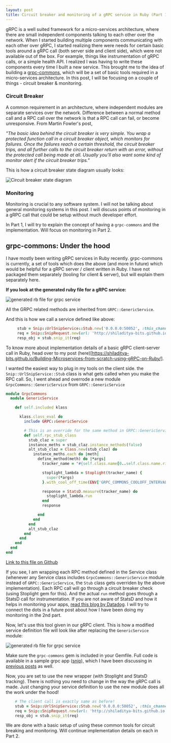 ```yaml
---
layout: post
title: Circuit breaker and monitoring of a gRPC service in Ruby (Part 1)
---
```


gRPC is a well suited framework for a micro-services architecture, where there are small independent components talking to each other over the network. When I started building multiple components communicating with each other over gRPC, I started realizing there were needs for certain basic tools around a gRPC call (both server side and client side), which were not available out of the box. For example, things like instrumentation of gRPC calls, or a simple health API. I realized I was having to write these components every time I built a new service. This brought me to the idea of building a [grpc-commons](https://github.com/shiladitya-bits/grpc-commons), which will be a set of basic tools required in a micro-services architecture. In this post, I will be focusing on a couple of things - circuit breaker & monitoring.

### Circuit Breaker

A common requirement in an architecture, where independent modules are separate services over the network. Difference between a normal method call and a RPC call over the network is that a RPC call can fail, or become unresponsive. From Martin Fowler's post, 

*"The basic idea behind the circuit breaker is very simple. You wrap a protected function call in a circuit breaker object, which monitors for failures. Once the failures reach a certain threshold, the circuit breaker trips, and all further calls to the circuit breaker return with an error, without the protected call being made at all. Usually you'll also want some kind of monitor alert if the circuit breaker trips."*

This is how a circuit breaker state diagram usually looks:

![Circuit breaker state diagram](https://martinfowler.com/bliki/images/circuitBreaker/state.png)

### Monitoring

Monitoring is crucial to any software system. I will not be talking about general monitoring systems in this post. I will discuss points of monitoring in a gRPC call that could be setup without much developer effort.

In Part 1, I will try to explain the concept of having a `grpc-commons` and the implementation. Will focus on monitoring in Part 2.

## grpc-commons: Under the hood 

I have mostly been writing gRPC services in Ruby recently. grpc-commons is currently, a set of tools which does the above (and more in future) which would be helpful for a gRPC server / client written in Ruby. I have not packaged them separately (tooling for client & server), but will explain them separately here.
 
**If you look at the generated ruby file for a gRPC service:**
   
![generated rb file for grpc service](https://raw.githubusercontent.com/shiladitya-bits/shiladitya-bits.github.io/master/images/grpc-service-1.png)
   
All the GRPC related methods are inherited from `GRPC::GenericService`.
    
And this is how we call a service defined like above:
   
```ruby
     stub = Snip::UrlSnipService::Stub.new('0.0.0.0:50052', :this_channel_is_insecure)
     req = Snip::SnipRequest.new(url: 'http://shiladitya-bits.github.io')
     resp_obj = stub.snip_it(req)
   ```
   
To know more about implementation details of a basic gRPC client-server call in Ruby, head over to my post (here)[https://shiladitya-bits.github.io/Building-Microservices-from-scratch-using-gRPC-on-Ruby/].
 
I wanted the easiest way to plug in my tools on the client side. the `Snip::UrlSnipService::Stub` class is what gets called when you make the RPC call. So, I went ahead and overrode a new module `GrpcCommons::GenericService` from `GRPC::GenericService`

```ruby
module GrpcCommons
  module GenericService

    def self.included klass

      klass.class_eval do
        include GRPC::GenericService

        # This is an override for the same method in GRPC::GenericService
        def self.rpc_stub_class
          stub_claz = super
          instance_meths = stub_claz.instance_methods(false)
          alt_stub_claz = Class.new(stub_claz) do
            instance_meths.each do |meth|
              define_method(meth) do |*args|
                tracker_name = "#{self.class.name[0..self.class.name.rindex("::")]}:#{meth}"

                stoplight_lambda = Stoplight(tracker_name) {
                  super(*args)
                }.with_cool_off_time(ENV['GRPC_COMMONS_COOLOFF_INTERVAL'].to_i)

                response = StatsD.measure(tracker_name) do
                  stoplight_lambda.run
                end
                response

              end
            end
          end
          alt_stub_claz
        end
      end
    end
  end
end
```

[Link to this file on Github](https://github.com/shiladitya-bits/grpc-commons/blob/master/lib/grpc-commons/generic_service.rb)


If you see, I am wrapping each RPC method defined in the Service class (whenever any Service class includes `GrpcCommons::GenericService` module instead of `GRPC::GenericService`, the `Stub` class gets overriden by the above implementation). Each RPC call will go through a circuit breaker check (using Stoplight gem for this). And the actual `run` method goes through a StatsD call for instrumentation. If you are not aware of StatsD and how it helps in monitoring your apps, [read this blog by Datadog](https://www.datadoghq.com/blog/statsd/). I will try to connect the dots in a future post about how I have been doing my monitoring in the 2nd part. 

Now, let's use this tool given in our gRPC client. This is how a modified service definition file will look like after replacing the `GenericService` module:

![generated rb file for grpc service](https://raw.githubusercontent.com/shiladitya-bits/shiladitya-bits.github.io/master/images/grpc-service-2.png)

Make sure the `grpc-commons` gem is included in your Gemfile. Full code is available in a sample grpc app ([snip](https://github.com/shiladitya-bits/snip-service)), which I have been discussing in [previous posts](https://shiladitya-bits.github.io/Building-Microservices-from-scratch-using-gRPC-on-Ruby/) as well.

Now, you are set to use the new wrapper (with Stoplight and StatsD tracking). There is nothing you need to change in the way the gRPC call is made. Just changing your service definition to use the new module does all the work under the hood!

```ruby
    # The client call is exactly same as before!
    stub = Snip::UrlSnipService::Stub.new('0.0.0.0:50052', :this_channel_is_insecure)
    req = Snip::SnipRequest.new(url: 'http://shiladitya-bits.github.io')
    resp_obj = stub.snip_it(req)
```

We are done with a basic setup of using these common tools for circuit breaking and monitoring. Will continue implementation details on each in Part 2.
